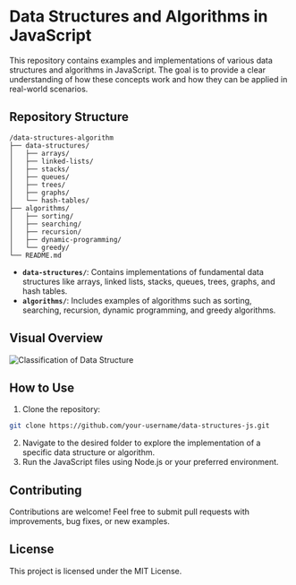 # Data Structures and Algorithms in JavaScript

This repository contains examples and implementations of various data structures and algorithms in JavaScript. The goal is to provide a clear understanding of how these concepts work and how they can be applied in real-world scenarios.

## Repository Structure

```
/data-structures-algorithm
├── data-structures/
│   ├── arrays/
│   ├── linked-lists/
│   ├── stacks/
│   ├── queues/
│   ├── trees/
│   ├── graphs/
│   └── hash-tables/
├── algorithms/
│   ├── sorting/
│   ├── searching/
│   ├── recursion/
│   ├── dynamic-programming/
│   └── greedy/
└── README.md
```

- **`data-structures/`**: Contains implementations of fundamental data structures like arrays, linked lists, stacks, queues, trees, graphs, and hash tables.
- **`algorithms/`**: Includes examples of algorithms such as sorting, searching, recursion, dynamic programming, and greedy algorithms.

## Visual Overview

![Classification of Data Structure](https://media.geeksforgeeks.org/wp-content/uploads/20220520182504/ClassificationofDataStructure-660x347.jpg)

## How to Use

1. Clone the repository:

```bash
git clone https://github.com/your-username/data-structures-js.git
```

2. Navigate to the desired folder to explore the implementation of a specific data structure or algorithm.
3. Run the JavaScript files using Node.js or your preferred environment.

## Contributing

Contributions are welcome! Feel free to submit pull requests with improvements, bug fixes, or new examples.

## License

This project is licensed under the MIT License.
